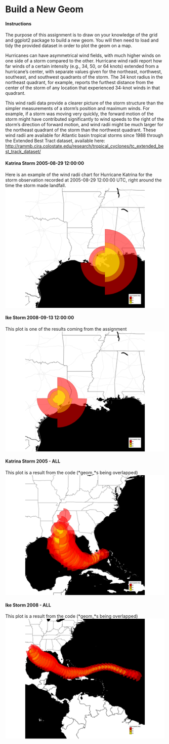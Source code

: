 # Build a New Geom
#### Instructions

The purpose of this assignment is to draw on your knowledge of the grid and ggplot2 package to build a new geom. You will then need to load and tidy the provided dataset in order to plot the geom on a map.

Hurricanes can have asymmetrical wind fields, with much higher winds on one side of a storm compared to the other. Hurricane wind radii report how far winds of a certain intensity (e.g., 34, 50, or 64 knots) extended from a hurricane’s center, with separate values given for the northeast, northwest, southeast, and southwest quadrants of the storm. The 34 knot radius in the northeast quadrant, for example, reports the furthest distance from the center of the storm of any location that experienced 34-knot winds in that quadrant.

This wind radii data provide a clearer picture of the storm structure than the simpler measurements of a storm’s position and maximum winds. For example, if a storm was moving very quickly, the forward motion of the storm might have contributed significantly to wind speeds to the right of the storm’s direction of forward motion, and wind radii might be much larger for the northeast quadrant of the storm than the northwest quadrant. These wind radii are available for Atlantic basin tropical storms since 1988 through the Extended Best Tract dataset, available here: http://rammb.cira.colostate.edu/research/tropical_cyclones/tc_extended_best_track_dataset/

#### Katrina Storm 2005-08-29 12:00:00
Here is an example of the wind radii chart for Hurricane Katrina for the storm observation recorded at 2005-08-29 12:00:00 UTC, right around the time the storm made landfall.
![alt text](https://raw.githubusercontent.com/moralmar/geom_hurricane/master/020_figures/hurricane_katrina.png)


#### Ike Storm 2008-09-13 12:00:00
This plot is one of the results coming from the assignment
![alt text](https://raw.githubusercontent.com/moralmar/geom_hurricane/master/020_figures/hurricane_ike.png)


#### Katrina Storm 2005 - ALL
This plot is a result from the code (*geom_*s being overlapped)
![alt text](https://raw.githubusercontent.com/moralmar/geom_hurricane/master/020_figures/hurricane_katrina_ALL.png)


#### Ike Storm 2008 - ALL
This plot is a result from the code (*geom_*s being overlapped)
![alt text](https://raw.githubusercontent.com/moralmar/geom_hurricane/master/020_figures/hurricane_ike_ALL.png)

